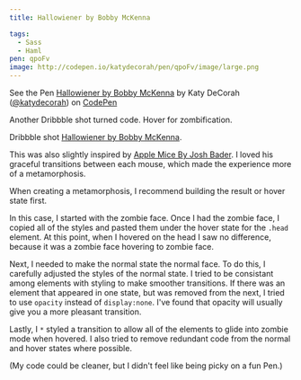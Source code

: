 ```yaml
---
title: Hallowiener by Bobby McKenna

tags:
  - Sass
  - Haml
pen: qpoFv
image: http://codepen.io/katydecorah/pen/qpoFv/image/large.png
---
```


<p data-height="400" data-theme-id="97" data-slug-hash="qpoFv" data-user="katydecorah" data-default-tab="result" class='codepen'>See the Pen <a href='http://codepen.io/katydecorah/pen/qpoFv'>Hallowiener by Bobby McKenna</a> by Katy DeCorah (<a href='http://codepen.io/katydecorah'>@katydecorah</a>) on <a href='http://codepen.io'>CodePen</a></p>

Another Dribbble shot turned code. Hover for zombification.

Dribbble shot [Hallowiener by Bobby McKenna](http://dribbble.com/shots/1286749).

This was also slightly inspired by [Apple Mice By Josh Bader](http://codepen.io/joshbader/pen/fKjra). I loved his graceful transitions between each mouse, which made the experience more of a metamorphosis.

When creating a metamorphosis, I recommend building the result or hover state first.

In this case, I started with the zombie face. Once I had the zombie face, I copied all of the styles and pasted them under the hover state for the `.head` element. At this point, when I hovered on the head I saw no difference, because it was a zombie face hovering to zombie face.

Next, I needed to make the normal state the normal face. To do this, I carefully adjusted the styles of the normal state. I tried to be consistant among elements with styling to make smoother transitions. If there was an element that appeared in one state, but was removed from the next, I tried to use `opacity` instead of `display:none`. I've found that opacity will usually give you a more pleasant transition.

Lastly, I `*` styled a transition to allow all of the elements to glide into zombie mode when hovered. I also tried to remove redundant code from the normal and hover states where possible.

(My code could be cleaner, but I didn't feel like being picky on a fun Pen.)
